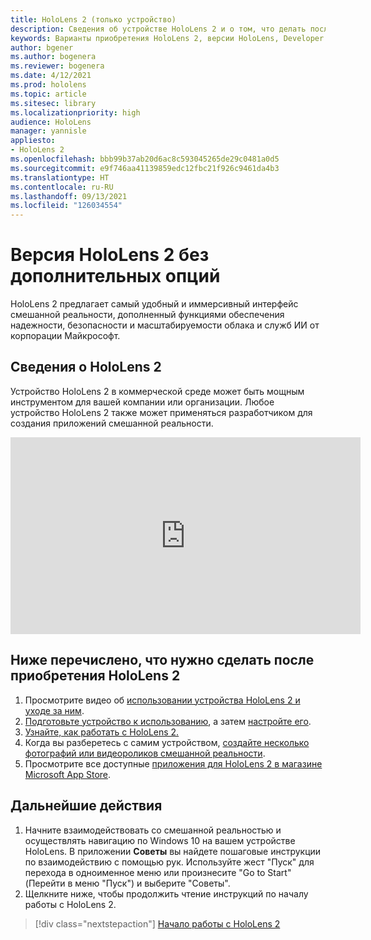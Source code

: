 ```yaml
---
title: HoloLens 2 (только устройство)
description: Сведения об устройстве HoloLens 2 и о том, что делать после получения устройства.
keywords: Варианты приобретения HoloLens 2, версии HoloLens, Developer Edition
author: bgener
ms.author: bogenera
ms.reviewer: bogenera
ms.date: 4/12/2021
ms.prod: hololens
ms.topic: article
ms.sitesec: library
ms.localizationpriority: high
audience: HoloLens
manager: yannisle
appliesto:
- HoloLens 2
ms.openlocfilehash: bbb99b37ab20d6ac8c593045265de29c0481a0d5
ms.sourcegitcommit: e9f746aa41139859edc12fbc21f926c9461da4b3
ms.translationtype: HT
ms.contentlocale: ru-RU
ms.lasthandoff: 09/13/2021
ms.locfileid: "126034554"
---
```

# <a name="hololens-2-device-only-edition"></a>Версия HoloLens 2 без дополнительных опций

HoloLens 2 предлагает самый удобный и иммерсивный интерфейс смешанной реальности, дополненный функциями обеспечения надежности, безопасности и масштабируемости облака и служб ИИ от корпорации Майкрософт.

## <a name="learn-about-hololens-2"></a>Сведения о HoloLens 2
Устройство HoloLens 2 в коммерческой среде может быть мощным инструментом для вашей компании или организации. Любое устройство HoloLens 2 также может применяться разработчиком для создания приложений смешанной реальности.

<iframe width="560" height="315" src="https://www.youtube.com/embed/XwOnHqiNAeU" frameborder="0" allow="accelerometer; autoplay; clipboard-write; encrypted-media; gyroscope; picture-in-picture" allowfullscreen></iframe>

## <a name="heres-what-to-do-next-with-the-hololens-2"></a>Ниже перечислено, что нужно сделать после приобретения HoloLens 2

1. Просмотрите видео об [использовании устройства HoloLens 2 и уходе за ним](/hololens/hololens2-maintenance##HoloLens-2-Use-and-Care).
1. [Подготовьте устройство к использованию](/hololens/hololens2-setup), а затем [настройте его](/hololens/hololens2-start).
1. [Узнайте, как работать с HoloLens 2.](/hololens/holographic-home)
1. Когда вы разберетесь с самим устройством, [создайте несколько фотографий или видеороликов смешанной реальности](/hololens/holographic-photos-and-videos).
1. Просмотрите все доступные [приложения для HoloLens 2 в магазине Microsoft App Store](/hololens/holographic-store-apps).

## <a name="next-steps"></a>Дальнейшие действия

1. Начните взаимодействовать со смешанной реальностью и осуществлять навигацию по Windows 10 на вашем устройстве HoloLens. В приложении **Советы** вы найдете пошаговые инструкции по взаимодействию с помощью рук. Используйте жест "Пуск" для перехода в одноименное меню или произнесите "Go to Start" (Перейти в меню "Пуск") и выберите "Советы".
1. Щелкните ниже, чтобы продолжить чтение инструкций по началу работы с HoloLens 2.

> [!div class="nextstepaction"]
> [Начало работы с HoloLens 2](hololens2-basic-usage.md)